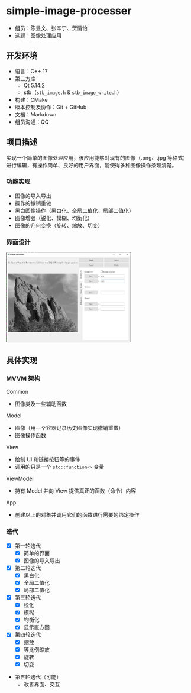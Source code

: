 # simple-image-processer

* 组员：陈昱文、张辛宁、贺情怡
* 选题：图像处理应用

## 开发环境

* 语言：C++ 17
* 第三方库
  * Qt 5.14.2
  * stb（`stb_image.h` & `stb_image_write.h`）
* 构建：CMake
* 版本控制及协作：Git + GitHub
* 文档：Markdown
* 组员沟通：QQ

## 项目描述

实现一个简单的图像处理应用，该应用能够对现有的图像（.png、.jpg 等格式）进行编辑，有操作简单、良好的用户界面，能使得多种图像操作条理清楚。

### 功能实现

* 图像的导入导出
* 操作的撤销重做
* 黑白图像操作（黑白化、全局二值化、局部二值化）
* 图像增强（锐化、模糊、均衡化）
* 图像的几何变换（旋转、缩放、切变）

### 界面设计

<img src="./pic/ui.jpg" style="zoom:33%;" />

## 具体实现

### MVVM 架构

Common

* 图像类及一些辅助函数

Model

* 图像（用一个容器记录历史图像实现撤销重做）
* 图像操作函数

View

* 绘制 UI 和链接按钮等的事件
* 调用的只是一个 `std::function<>` 变量

ViewModel

* 持有 Model 并向 View 提供真正的函数（命令）内容

App

* 创建以上的对象并调用它们的函数进行需要的绑定操作

### 迭代

* [x] 第一轮迭代
  * [x] 简单的界面
  * [x] 图像的导入导出
* [x] 第二轮迭代
  * [x] 黑白化
  * [x] 全局二值化
  * [x] 局部二值化
* [x] 第三轮迭代
  * [x] 锐化
  * [x] 模糊
  * [x] 均衡化
  * [x] 显示直方图
* [x] 第四轮迭代
  * [x] 缩放
  * [x] 等比例缩放
  * [x] 旋转
  * [x] 切变
* 第五轮迭代（可能）
  * 改善界面、交互